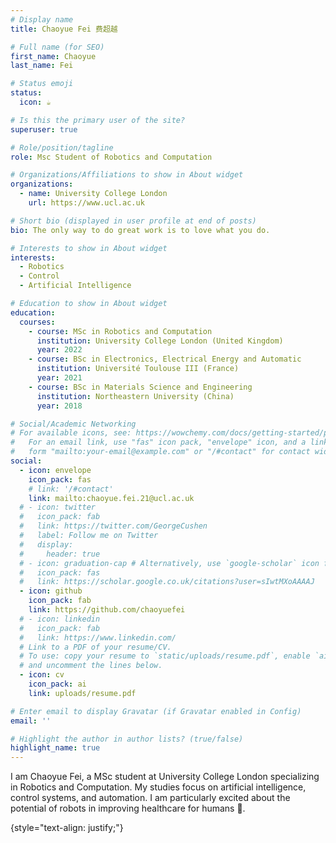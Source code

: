 ```yaml
---
# Display name
title: Chaoyue Fei 费超越

# Full name (for SEO)
first_name: Chaoyue
last_name: Fei

# Status emoji
status:
  icon: ☕️

# Is this the primary user of the site?
superuser: true

# Role/position/tagline
role: Msc Student of Robotics and Computation

# Organizations/Affiliations to show in About widget
organizations:
  - name: University College London
    url: https://www.ucl.ac.uk

# Short bio (displayed in user profile at end of posts)
bio: The only way to do great work is to love what you do.

# Interests to show in About widget
interests:
  - Robotics
  - Control
  - Artificial Intelligence

# Education to show in About widget
education:
  courses:
    - course: MSc in Robotics and Computation
      institution: University College London (United Kingdom)
      year: 2022
    - course: BSc in Electronics, Electrical Energy and Automatic
      institution: Université Toulouse III (France)
      year: 2021
    - course: BSc in Materials Science and Engineering
      institution: Northeastern University (China)
      year: 2018

# Social/Academic Networking
# For available icons, see: https://wowchemy.com/docs/getting-started/page-builder/#icons
#   For an email link, use "fas" icon pack, "envelope" icon, and a link in the
#   form "mailto:your-email@example.com" or "/#contact" for contact widget.
social:
  - icon: envelope
    icon_pack: fas
    # link: '/#contact'
    link: mailto:chaoyue.fei.21@ucl.ac.uk
  # - icon: twitter
  #   icon_pack: fab
  #   link: https://twitter.com/GeorgeCushen
  #   label: Follow me on Twitter
  #   display:
  #     header: true
  # - icon: graduation-cap # Alternatively, use `google-scholar` icon from `ai` icon pack
  #   icon_pack: fas
  #   link: https://scholar.google.co.uk/citations?user=sIwtMXoAAAAJ
  - icon: github
    icon_pack: fab
    link: https://github.com/chaoyuefei
  # - icon: linkedin
  #   icon_pack: fab
  #   link: https://www.linkedin.com/
  # Link to a PDF of your resume/CV.
  # To use: copy your resume to `static/uploads/resume.pdf`, enable `ai` icons in `params.yaml`,
  # and uncomment the lines below.
  - icon: cv
    icon_pack: ai
    link: uploads/resume.pdf

# Enter email to display Gravatar (if Gravatar enabled in Config)
email: ''

# Highlight the author in author lists? (true/false)
highlight_name: true
---
```

I am Chaoyue Fei, a MSc student at University College London specializing in Robotics and Computation. My studies focus on artificial intelligence, control systems, and automation. I am particularly excited about the potential of robots in improving healthcare for humans 🤞.

{style="text-align: justify;"}
